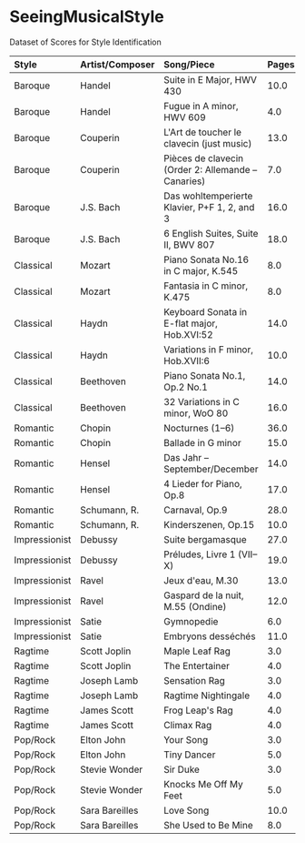 # SeeingMusicalStyle
Dataset of Scores for Style Identification

| Style         | Artist/Composer | Song/Piece                                         | Pages |
| :------------ | :-------------- | :------------------------------------------------- | :---- |
| Baroque       | Handel          | Suite in E Major, HWV 430                          | 10.0  |
| Baroque       | Handel          | Fugue in A minor, HWV 609                          | 4.0   |
| Baroque       | Couperin        | L'Art de toucher le clavecin (just music)          | 13.0  |
| Baroque       | Couperin        | Pièces de clavecin (Order 2: Allemande – Canaries) | 7.0   |
| Baroque       | J.S. Bach       | Das wohltemperierte Klavier, P+F 1, 2, and 3       | 16.0  |
| Baroque       | J.S. Bach       | 6 English Suites, Suite II, BWV 807                | 18.0  |
| Classical     | Mozart          | Piano Sonata No.16 in C major, K.545               | 8.0   |
| Classical     | Mozart          | Fantasia in C minor, K.475                         | 8.0   |
| Classical     | Haydn           | Keyboard Sonata in E-flat major, Hob.XVI:52        | 14.0  |
| Classical     | Haydn           | Variations in F minor, Hob.XVII:6                  | 10.0  |
| Classical     | Beethoven       | Piano Sonata No.1, Op.2 No.1                       | 14.0  |
| Classical     | Beethoven       | 32 Variations in C minor, WoO 80                   | 16.0  |
| Romantic      | Chopin          | Nocturnes (1–6)                                    | 36.0  |
| Romantic      | Chopin          | Ballade in G minor                                 | 15.0  |
| Romantic      | Hensel          | Das Jahr – September/December                      | 14.0  |
| Romantic      | Hensel          | 4 Lieder for Piano, Op.8                           | 17.0  |
| Romantic      | Schumann, R.    | Carnaval, Op.9                                     | 28.0  |
| Romantic      | Schumann, R.    | Kinderszenen, Op.15                                | 10.0  |
| Impressionist | Debussy         | Suite bergamasque                                  | 27.0  |
| Impressionist | Debussy         | Préludes, Livre 1 (VII–X)                          | 19.0  |
| Impressionist | Ravel           | Jeux d'eau, M.30                                   | 13.0  |
| Impressionist | Ravel           | Gaspard de la nuit, M.55 (Ondine)                  | 12.0  |
| Impressionist | Satie           | Gymnopedie                                         | 6.0   |
| Impressionist | Satie           | Embryons desséchés                                 | 11.0  |
| Ragtime       | Scott Joplin    | Maple Leaf Rag                                     | 3.0   |
| Ragtime       | Scott Joplin    | The Entertainer                                    | 4.0   |
| Ragtime       | Joseph Lamb     | Sensation Rag                                      | 3.0   | 
| Ragtime       | Joseph Lamb     | Ragtime Nightingale                                | 4.0   | 
| Ragtime       | James Scott     | Frog Leap's Rag                                    | 4.0   | 
| Ragtime       | James Scott     | Climax Rag                                         | 4.0   | 
| Pop/Rock      | Elton John      | Your Song                                          | 3.0   | 
| Pop/Rock      | Elton John      | Tiny Dancer                                        | 5.0   | 
| Pop/Rock      | Stevie Wonder   | Sir Duke                                           | 3.0   | 
| Pop/Rock      | Stevie Wonder   | Knocks Me Off My Feet                              | 5.0   | 
| Pop/Rock      | Sara Bareilles  | Love Song                                          | 10.0  | 
| Pop/Rock      | Sara Bareilles  | She Used to Be Mine                                | 8.0   | 
